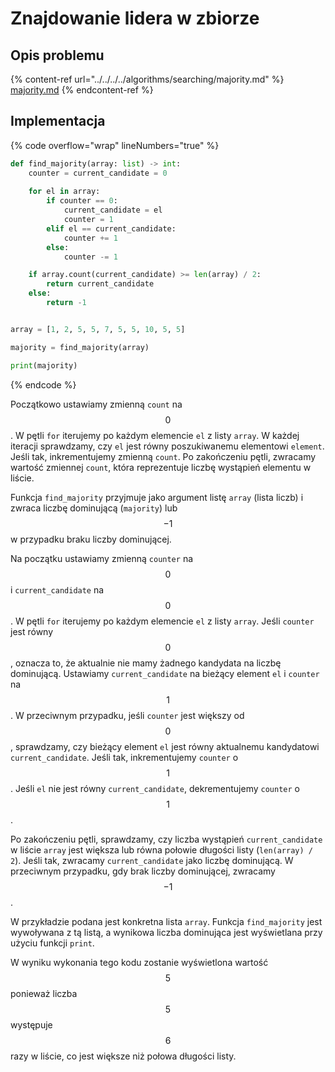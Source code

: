# Znajdowanie lidera w zbiorze

## Opis problemu

{% content-ref url="../../../../algorithms/searching/majority.md" %}
[majority.md](../../../../algorithms/searching/majority.md)
{% endcontent-ref %}

## Implementacja

{% code overflow="wrap" lineNumbers="true" %}
```python
def find_majority(array: list) -> int:
    counter = current_candidate = 0
    
    for el in array:
        if counter == 0:
            current_candidate = el
            counter = 1
        elif el == current_candidate:
            counter += 1
        else:
            counter -= 1

    if array.count(current_candidate) >= len(array) / 2:
        return current_candidate
    else:
        return -1


array = [1, 2, 5, 5, 7, 5, 5, 10, 5, 5]

majority = find_majority(array)

print(majority)
```
{% endcode %}

Początkowo ustawiamy zmienną `count` na $$0$$.
W pętli `for` iterujemy po każdym elemencie `el` z listy `array`.
W każdej iteracji sprawdzamy, czy `el` jest równy poszukiwanemu elementowi `element`. Jeśli tak, inkrementujemy zmienną `count`.
Po zakończeniu pętli, zwracamy wartość zmiennej `count`, która reprezentuje liczbę wystąpień elementu w liście.

Funkcja `find_majority` przyjmuje jako argument listę `array` (lista liczb) i zwraca liczbę dominującą (`majority`) lub $$-1$$ w przypadku braku liczby dominującej.

Na początku ustawiamy zmienną `counter` na $$0$$ i `current_candidate` na $$0$$.
W pętli `for` iterujemy po każdym elemencie `el` z listy `array`.
Jeśli `counter` jest równy $$0$$, oznacza to, że aktualnie nie mamy żadnego kandydata na liczbę dominującą. Ustawiamy `current_candidate` na bieżący element `el` i `counter` na $$1$$.
W przeciwnym przypadku, jeśli `counter` jest większy od $$0$$, sprawdzamy, czy bieżący element `el` jest równy aktualnemu kandydatowi `current_candidate`. Jeśli tak, inkrementujemy `counter` o $$1$$.
Jeśli `el` nie jest równy `current_candidate`, dekrementujemy `counter` o $$1$$.

Po zakończeniu pętli, sprawdzamy, czy liczba wystąpień `current_candidate` w liście `array` jest większa lub równa połowie długości listy (`len(array) / 2`). Jeśli tak, zwracamy `current_candidate` jako liczbę dominującą.
W przeciwnym przypadku, gdy brak liczby dominującej, zwracamy $$-1$$.

W przykładzie podana jest konkretna lista `array`. Funkcja `find_majority` jest wywoływana z tą listą, a wynikowa liczba dominująca jest wyświetlana przy użyciu funkcji `print`.

W wyniku wykonania tego kodu zostanie wyświetlona wartość $$5$$ ponieważ liczba $$5$$ występuje $$6$$ razy w liście, co jest większe niż połowa długości listy.
